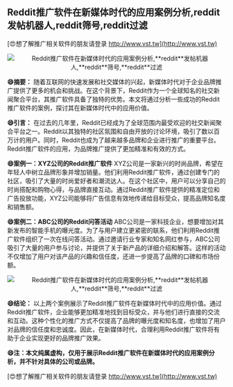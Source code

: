 ## **Reddit推广软件在新媒体时代的应用案例分析,**reddit**发帖机器人,**reddit**筛号,**reddit**过滤**

[😍想了解推广相关软件的朋友请登录 http://www.vst.tw](http://www.vst.tw)

 <center><img src="https://vst.tw/MP4/tuiguang/png/5.png" alt="Reddit推广软件在新媒体时代的应用案例分析,**reddit**发帖机器人,**reddit**筛号,**reddit**过滤"></center>

**😄摘要：**
随着互联网的快速发展和社交媒体的兴起，新媒体时代对于企业品牌推广提供了更多的机会和挑战。在这个背景下，Reddit作为一个全球知名的社交新闻聚合平台，其推广软件具备了独特的优势。本文将通过分析一些成功的Reddit推广软件的案例，探讨其在新媒体时代中的应用价值。

**😄引言：**
在过去的几年里，Reddit已经成为了全球范围内最受欢迎的社交新闻聚合平台之一。Reddit以其独特的社区氛围和自由开放的讨论环境，吸引了数以百万计的用户。同时，Reddit也成为了越来越多品牌和企业进行推广的重要平台。Reddit推广软件的应用，为品牌推广提供了更加精准和有效的方式。

**😄案例一：XYZ公司的Reddit推广软件**
XYZ公司是一家新兴的时尚品牌，希望在年轻人中树立品牌形象并增加销量。他们利用Reddit推广软件，通过创建专门的社区，吸引了大量的时尚爱好者和潮流达人。在这个社区中，用户可以分享自己的时尚搭配和购物心得，与品牌直接互动。通过Reddit推广软件提供的精准定位和广告投放功能，XYZ公司能够将广告信息有效地传递给目标受众，提高品牌知名度和销售额。

**😄案例二：ABC公司的Reddit问答活动**
ABC公司是一家科技企业，想要增加对其新发布的智能手机的曝光度。为了与用户建立更紧密的联系，他们利用Reddit推广软件组织了一次在线问答活动。通过邀请行业专家和知名网红参与，ABC公司吸引了大量的用户参与讨论，并提供了关于新产品的详细介绍和解答。这样的活动不仅增加了用户对该产品的兴趣和信任度，还进一步提高了品牌的口碑和市场份额。

 <center><img src="https://vst.tw/MP4/tuiguang/png/3.png" alt="Reddit推广软件在新媒体时代的应用案例分析,**reddit**发帖机器人,**reddit**筛号,**reddit**过滤"></center>

**😄结论：**
以上两个案例展示了Reddit推广软件在新媒体时代中的应用价值。通过Reddit推广软件，企业能够更加精准地找到目标受众，并与他们进行直接的交流和互动。这种个性化的推广方式不仅提高了品牌的曝光度和知名度，也增加了用户对品牌的信任度和忠诚度。因此，在新媒体时代，合理利用Reddit推广软件将有助于企业实现更好的品牌推广效果。

**😄注：本文纯属虚构，仅用于展示Reddit推广软件在新媒体时代的应用案例分析，并不针对具体的公司或品牌。**

[😍想了解推广相关软件的朋友请登录 http://www.vst.tw](http://www.vst.tw)



